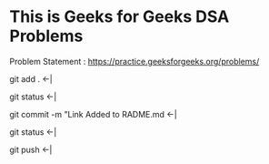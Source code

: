# This is Geeks for Geeks DSA Problems

Problem Statement : https://practice.geeksforgeeks.org/problems/

git add . <-|

git status <-|

git commit -m "Link Added to RADME.md <-|

git status <-|

git push <-| 